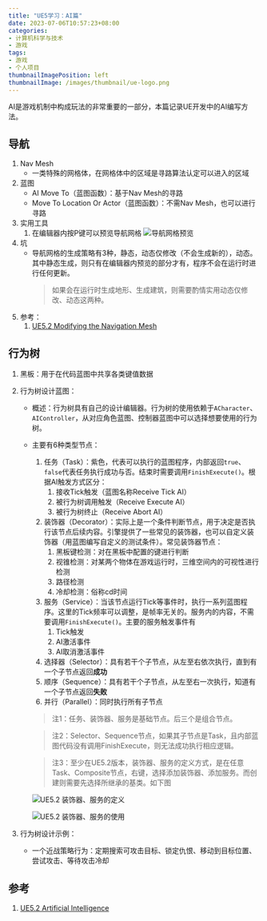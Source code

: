 ```yaml
---
title: "UE5学习：AI篇"
date: 2023-07-06T10:57:23+08:00
categories:
- 计算机科学与技术
- 游戏
tags:
- 游戏
- 个人项目
thumbnailImagePosition: left
thumbnailImage: /images/thumbnail/ue-logo.png
---
```

AI是游戏机制中构成玩法的非常重要的一部分，本篇记录UE开发中的AI编写方法。
<!--more-->
## 导航
1. Nav Mesh
   - 一类特殊的网格体，在网格体中的区域是寻路算法认定可以进入的区域
2. 蓝图
   - AI Move To（蓝图函数）：基于Nav Mesh的寻路
   - Move To Location Or Actor（蓝图函数）：不需Nav Mesh，也可以进行寻路
3. 实用工具
   1. 在编辑器内按P键可以预览导航网格
      ![导航网格预览](/images/ue/NavMesh.jpg)
4. 坑
   - 导航网格的生成策略有3种，静态，动态仅修改（不会生成新的），动态。其中静态生成，则只有在编辑器内预览的部分才有，程序不会在运行时进行任何更新。
        > 如果会在运行时生成地形、生成建筑，则需要酌情实用动态仅修改、动态这两种。
5. 参考：
   1. [UE5.2 Modifying the Navigation Mesh](https://docs.unrealengine.com/5.2/en-US/overview-of-how-to-modify-the-navigation-mesh-in-unreal-engine/)

## 行为树
1. 黑板：用于在代码蓝图中共享各类键值数据
2. 行为树设计蓝图：
    - 概述：行为树具有自己的设计编辑器。行为树的使用依赖于```ACharacter```、```AIController```，从对应角色蓝图、控制器蓝图中可以选择想要使用的行为树。
    - 主要有6种类型节点：
        1. 任务（Task）：紫色，代表可以执行的蓝图程序，内部返回```true```、```false```代表任务执行成功与否。结束时需要调用```FinishExecute()```。根据AI触发方式区分：
            1. 接收Tick触发（蓝图名称Receive Tick AI）
            2. 被行为树调用触发（Receive Execute AI）
            3. 被行为树终止（Receive Abort AI）
        2. 装饰器（Decorator）：实际上是一个条件判断节点，用于决定是否执行该节点后续内容。引擎提供了一些常见的装饰器，也可以自定义装饰器（用蓝图编写自定义的测试条件）。常见装饰器节点：
            1. 黑板键检测：对在黑板中配置的键进行判断
            2. 视锥检测：对某两个物体在游戏运行时，三维空间内的可视性进行检测
            3. 路径检测
            4. 冷却检测：俗称cd时间
        3. 服务（Service）：当该节点运行Tick等事件时，执行一系列蓝图程序。这里的Tick频率可以调整，是帧率无关的。服务内的内容，不需要调用```FinishExecute()```。主要的服务触发事件有
            1. Tick触发
            2. AI激活事件
            3. AI取消激活事件
        4. 选择器（Selector）：具有若干个子节点，从左至右依次执行，直到有一个子节点返回**成功**
        5. 顺序（Sequence）：具有若干个子节点，从左至右一次执行，知道有一个子节点返回**失败**
        6. 并行（Parallel）：同时执行所有子节点
        > 注1：任务、装饰器、服务是基础节点。后三个是组合节点。
        
        > 注2：Selector、Sequence节点，如果其子节点是Task，且内部蓝图代码没有调用FinishExecute，则无法成功执行相应逻辑。

        > 注3：至少在UE5.2版本，装饰器、服务的定义方式，是在任意Task、Composite节点，右键，选择添加装饰器、添加服务。而创建则需要先选择所继承的基类。如下图
        
        ![UE5.2 装饰器、服务的定义](/images/ue/BTNewDecoratorEtc.jpg)

        ![UE5.2 装饰器、服务的使用](/images/ue/BTDecoratorEtc.jpg)
        
3. 行为树设计示例：
   - 一个近战策略行为：定期搜索可攻击目标、锁定仇恨、移动到目标位置、尝试攻击、等待攻击冷却
## 参考
1. [UE5.2 Artificial Intelligence](https://docs.unrealengine.com/5.2/en-US/artificial-intelligence-in-unreal-engine/)